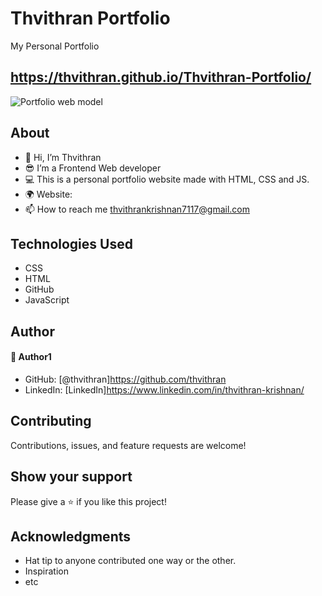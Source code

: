 # Thvithran Portfolio
My Personal Portfolio

https://thvithran.github.io/Thvithran-Portfolio/
--------------------------------------------------------------------------------------------------------------------------------------------------------------------------------
![Portfolio web model](https://github.com/thvithran/Thvithran-Portfolio/assets/73452153/fcebf0ba-4cc3-40de-8880-1851b6714306)





## About
* 👋 Hi, I’m Thvithran  
* 😎 I’m a Frontend Web developer 
* 💻 This is a personal portfolio website made with HTML, CSS and JS.
* 🌍 Website: 
* 📫 How to reach me thvithrankrishnan7117@gmail.com


## Technologies Used
* CSS
* HTML
* GitHub
* JavaScript

## Author

#### 👤 Author1
- GitHub: [@thvithran]https://github.com/thvithran
- LinkedIn: [LinkedIn]https://www.linkedin.com/in/thvithran-krishnan/

## Contributing 
Contributions, issues, and feature requests are welcome!

## Show your support
Please give a ⭐️ if you like this project! 

## Acknowledgments
- Hat tip to anyone contributed one way or the other.
- Inspiration
- etc
